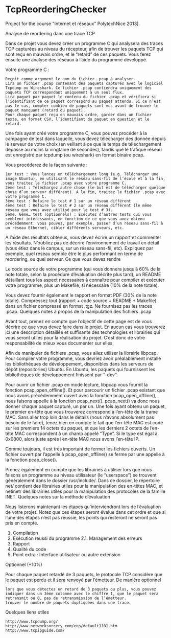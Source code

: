 TcpReorderingChecker
====================

Project for the course "Internet et réseaux" PolytechNice 2013].

Analyse de reordering dans une trace TCP

Dans ce projet vous devez créer un programme C qui analysera des traces TCP capturées au niveau du récepteur, afin de trouver les paquets TCP qui sont reçu en mauvais ordre, et le “retard” de ces paquets. Vous ferez ensuite une analyse des réseaux à l’aide du programme développé.

Votre programme C :

    Reçoit comme argument le nom du fichier .pcap à analyser.
    Lira un fichier .pcap contenant des paquets capturés avec le logiciel Tcpdump ou Wireshark. Ce fichier .pcap contiendra uniquement des paquets TCP correspondant uniquement à un seul flux.
    Lira paquet par paquet le contenu du fichier .pcap et vérifiera si l’identifiant de ce paquet correspond au paquet attendu. Si ce n’est pas le cas, compter combien de paquets sont vus avant de trouver le paquet manquant (retard du paquet).
    Pour chaque paquet reçu en mauvais ordre, garder dans un fichier texte, en format CSV, l’identifiant du paquet en question et le retard.

Une fois ayant créé votre programme C, vous pouvez procéder à la campagne de test dans laquelle, vous devez télécharger des donnée depuis le serveur de votre choix (en veillant à ce que le temps de téléchargement dépasse au moins la vingtaine de secondes), tandis que le trafique réseau est enregistré par tcpdump (ou wireshark) en format binaire pcap.

Vous procéderez de la façon suivante :

    1er test : Vous lancez un téléchargement long (e.g. Télécharger une image Ubuntu), en utilisant le réseau sans-fil de l’école et à la fin, vous traitez le fichier .pcap avec votre programme C.
    2ème test : Téléchargez autre chose (le but est de télécharger quelque chose d’un serveur différent). À la fin, traitez le fichier .pcap avec votre programme C.
    3ème test : Refaire le test # 1 sur un réseau différent
    4ème test : Refaire le test # 2 sur un réseau différent (le même réseau que vous avez utilisé pour le test # 3).
    5ème, 6ème… test (optionnels) : Exécutez d’autres tests qui vous semblent intéressants, en fonction de ce que vous avez obtenu précédemment. Vous pouvez, par exemple, passer d’un réseau sans-fil à un réseau Ethernet, cibler différents serveurs, etc.

À l’aide des résultats obtenus, vous devez écrire un rapport et commenter les résultats. N’oubliez pas de décrire l’environnement de travail en détail (vous étiez dans le campus, sur un réseau sans-fil, etc). Expliquez par exemple, quel réseau semble être le plus performant en terme de reordering, ou quel serveur.
Ce que vous devez rendre

Le code source de votre programme (qui vous donnera jusqu’à 60% de la note totale, selon la procédure d’évaluation décrite plus tard), un README détaillant tous les aspect nécessaires à connaître pour compiler et exécuter votre programme, plus un Makefile, si nécessaire (10% de la note totale).

Vous devez fournir également le rapport en format PDF (30% de la note totale). Compressez tout (rapport + code source + README + Makefile) dans un fichier compressé en format .tgz. Ne fournisez pas les traces .pcap.
Quelques notes à propos de la manipulation des fichiers .pcap

Avant tout, prenez en compte que l’objectif de cette page est de vous décrire ce que vous devez faire dans le projet. En aucun cas vous trouverez ici une description détaillée et suffisante des technologies et librairies qui vous seront utiles pour la réalisation du projet. C’est donc de votre responsabilité de mieux vous documenter sur elles.

Afin de manipuler de fichiers .pcap, vous allez utiliser la librairie libpcap. Pour compiler votre programme, vous devriez avoir préalablement installé les bibliothèques de développement, disponibles dans les serveurs de dépôt (repositories) Ubuntu. En Ubuntu, les paquets qui fournissent les bibliothèques de développement finissent par “-dev”.

Pour ouvrir un fichier .pcap en mode lecture, libpcap vous fournit la fonction pcap_open_offline(). Et pour parcourir un fichier .pcap existant que nous avons précédemment ouvert avec la fonction pcap_open_offline(), nous faisons appelle à la fonction pcap_next(). pcap_next() va donc nous donner chaque paquet capturé, un par un. Une fois ayant obtenu un paquet, le premier en-tête que vous trouverez correspond à l’en-tête de la trame MAC. Sans aller trop loin dans le détails (nous n’avons absolument pas besoin de le faire), tenez bien en compte le fait que l’en-tête MAC est codé sur les premiers 14 octets du paquet, et que les derniers 2 octets de l’en-tête MAC correspondent à un champ appelé “Type”. Si le type est égal à 0x0800, alors juste après l’en-tête MAC nous avons l’en-tête IP.

Comme toujours, il est très important de fermer les fichiers ouverts. Un fichier ouvert par l’appelle à pcap_open_offline() se ferme par une appelle à la fonction pcap_close().

Prenez également en compte que les librairies à utiliser lors que nous faisons un programme au niveau utilisateur (le “userspace”) se trouvent généralement dans le dossier /usr/include/. Dans ce dossier, le répertoire net/ contient des librairies utiles pour la manipulation des en-têtes MAC, et netinet/ des librairies utiles pour la manipulation des protocoles de la famille INET.
Quelques notes sur la méthode d’évaluation

Nous listerons maintenant les étapes qu’interviendront lors de l’évaluation de votre projet. Notez que ces étapes seront évalue dans cet ordre et que si l’une des étapes n’est pas réussie, les points qui resteront ne seront pas pris en compte.

1. Compilation
2. Exécution réussi du programme
    2.1. Management des erreurs
3. Rapport
4. Qualité du code
5. Point extra : Interface utilisateur ou autre extension

Optionnel (+10%)

Pour chaque paquet retardé de 3 paquets, le protocole TCP considère que le paquet est perdu et il sera renvoyé par l’émetteur. De manière optionnel

    lors que vous détectez un retard de 3 paquets ou plus, vous pouvez indiquer dans un 3ème colonne avec le chiffre 1, que le paquet sera retransmit ou 0, pas de retransmission de l’émetteur.
    trouver le nombre de paquets dupliquées dans une trace.

Quelques liens utiles

    http://www.tcpdump.org/
    http://www.networksorcery.com/enp/default1101.htm
    http://www.tcpipguide.com/



